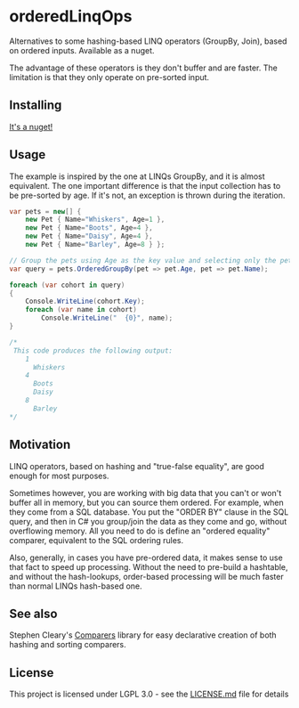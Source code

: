 # orderedLinqOps
Alternatives to some hashing-based LINQ operators (GroupBy, Join), based on ordered inputs. Available as a nuget.

The advantage of these operators is they don't buffer and are faster.
The limitation is that they only operate on pre-sorted input.

## Installing
[It's a nuget!](https://www.nuget.org/packages/OrderedLinqOps/)

## Usage
The example is inspired by the one at LINQs GroupBy, and it is almost equivalent. The one important difference is that the input collection has to be pre-sorted by age. If it's not, an exception is thrown during the iteration.

```C#
var pets = new[] {
    new Pet { Name="Whiskers", Age=1 },
    new Pet { Name="Boots", Age=4 },
    new Pet { Name="Daisy", Age=4 },
    new Pet { Name="Barley", Age=8 } };

// Group the pets using Age as the key value and selecting only the pet's Name for each value.
var query = pets.OrderedGroupBy(pet => pet.Age, pet => pet.Name);

foreach (var cohort in query)
{
    Console.WriteLine(cohort.Key);
    foreach (var name in cohort)
        Console.WriteLine("  {0}", name);
}

/*
 This code produces the following output:
    1
      Whiskers
    4
      Boots
      Daisy
    8
      Barley
*/
```

## Motivation
LINQ operators, based on hashing and "true-false equality", are good enough for most purposes. 

Sometimes however, you are working with big data that you can't or won't buffer all in memory, but you can source them ordered. For example, when they come from a SQL database. You put the "ORDER BY" clause in the SQL query, and then in C# you group/join the data as they come and go, without overflowing memory. All you need to do is define an "ordered equality" comparer, equivalent to the SQL ordering rules.

Also, generally, in cases you have pre-ordered data, it makes sense to use that fact to speed up processing. Without the need to pre-build a hashtable, and without the hash-lookups, order-based processing will be much faster than normal LINQs hash-based one.

## See also
Stephen Cleary's [Comparers](https://github.com/StephenCleary/Comparers) library for easy declarative creation of both hashing and sorting comparers.

## License
This project is licensed under LGPL 3.0 - see the [LICENSE.md](LICENSE.md) file for details

